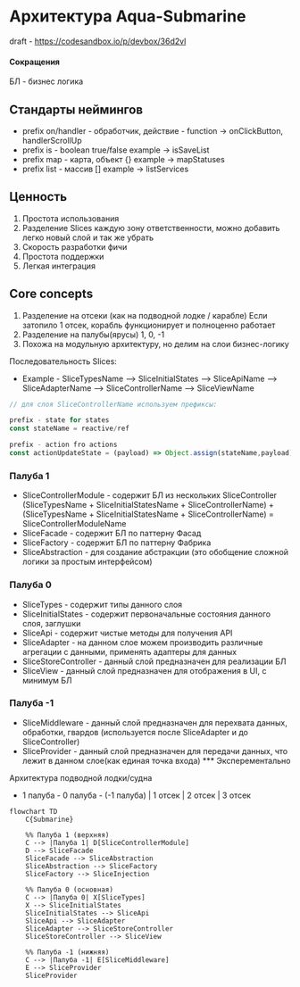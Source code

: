 # Архитектура Aqua-Submarine

draft - https://codesandbox.io/p/devbox/36d2vl

#### Сокращения
БЛ - бизнес логика

## Стандарты неймингов
- prefix on/handler - обработчик, действие - function -> onClickButton, handlerScrollUp
- prefix is - boolean true/false example -> isSaveList
- prefix map - карта, объект {} example -> mapStatuses
- prefix list - массив [] example -> listServices
  
## Ценность 
1. Простота использования
2. Разделение Slices каждую зону ответственности, можно добавить легко новый слой и так же убрать
3. Скорость разработки фичи
4. Простота поддержки
5. Легкая интеграция

## Core concepts
1. Разделение на отсеки (как на подводной лодке / карабле) Если затопило 1 отсек, корабль функционирует и полноценно работает
2. Разделение на палубы(ярусы) 1, 0, -1
3. Похожа на модульную архитектуру, но делим на слои бизнес-логику

Последовательность Slices:
- Example - SliceTypesName --> SliceInitialStates --> SliceApiName --> SliceAdapterName --> SliceControllerName --> SliceViewName

```js
// для слоя SliceControllerName используем префиксы:

prefix - state for states
const stateName = reactive/ref

prefix - action fro actions
const actionUpdateState = (payload) => Object.assign(stateName,payload)
```

### Палуба 1 
- SliceControllerModule - содержит БЛ из нескольких SliceController (SliceTypesName + SliceInitialStatesName + SliceControllerName) + (SliceTypesName +     SliceInitialStatesName + SliceControllerName) = SliceControllerModuleName
- SliceFacade - содержит БЛ по паттерну Фасад
- SliceFactory - содержит БЛ по паттерну Фабрика
- SliceAbstraction - для создание абстракции (это обобщение сложной логики за простым интерфейсом)

### Палуба 0
- SliceTypes - содержит типы данного слоя
- SliceInitialStates - содержит первоначальные состояния данного слоя, заглушки
- SliceApi - содержит чистые методы для получения API
- SliceAdapter - на данном слое можем производить различные агрегации с данными, применять адаптеры для данных
- SliceStoreController - данный слой предназначен для реализации БЛ
- SliceView - данный слой предназначен для отображения в UI, с минимум БЛ
  
### Палуба -1
- SliceMiddleware - данный слой предназначен для перехвата данных, обработки, гвардов (используется после SliceAdapter и до SliceController)
- SliceProvider - данный слой предназначен для передачи данных, что лежит в данном слое(как единая точка входа) *** Эксперементально
  
Архитектура подводной лодки/судна
- 1 палуба - 0 палуба - (-1 палуба)
| 1 отсек | 2 отсек | 3 отсек

```mermaid
flowchart TD
    C{Submarine}
    
    %% Палуба 1 (верхняя)
    C --> |Палуба 1| D[SliceControllerModule]
    D --> SliceFacade
    SliceFacade --> SliceAbstraction
    SliceAbstraction --> SliceFactory
    SliceFactory --> SliceInjection

    %% Палуба 0 (основная)
    C --> |Палуба 0| X[SliceTypes]
    X --> SliceInitialStates
    SliceInitialStates --> SliceApi
    SliceApi --> SliceAdapter
    SliceAdapter --> SliceStoreController
    SliceStoreController --> SliceView
    
    %% Палуба -1 (нижняя)
    C --> |Палуба -1| E[SliceMiddleware]
    E --> SliceProvider
    SliceProvider
   
    
```


